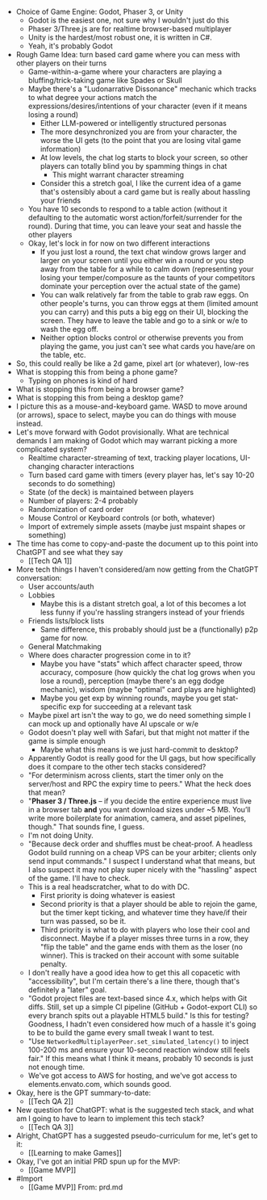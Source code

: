 - Choice of Game Engine: Godot, Phaser 3, or Unity
    - Godot is the easiest one, not sure why I wouldn't just do this
    - Phaser 3/Three.js are for realtime browser-based multiplayer
    - Unity is the hardest/most robust one, it is written in C#.
    - Yeah, it's probably Godot
- Rough Game Idea: turn based card game where you can mess with other players on their turns
    - Game-within-a-game where your characters are playing a bluffing/trick-taking game like Spades or Skull
    - Maybe there's a "Ludonarrative Dissonance" mechanic which tracks to what degree your actions match the expressions/desires/intentions of your character (even if it means losing a round)
        - Either LLM-powered or intelligently structured personas
        - The more desynchronized you are from your character, the worse the UI gets (to the point that you are losing vital game information)
        - At low levels, the chat log starts to block your screen, so other players can totally blind you by spamming things in chat
            - This might warrant character streaming
        - Consider this a stretch goal, I like the current idea of a game that's ostensibly about a card game but is really about hassling your friends
    - You have 10 seconds to respond to a table action (without it defaulting to the automatic worst action/forfeit/surrender for the round). During that time, you can leave your seat and hassle the other players
    - Okay, let's lock in for now on two different interactions
        - If you just lost a round, the text chat window grows larger and larger on your screen until you either win a round or you step away from the table for a while to calm down (representing your losing your temper/composure as the taunts of your competitors dominate your perception over the actual state of the game)
        - You can walk relatively far from the table to grab raw eggs. On other people's turns, you can throw eggs at them (limited amount you can carry) and this puts a big egg on their UI, blocking the screen. They have to leave the table and go to a sink or w/e to wash the egg off.
        - Neither option blocks control or otherwise prevents you from playing the game, you just can't see what cards you have/are on the table, etc.
- So, this could really be like a 2d game, pixel art (or whatever), low-res
- What is stopping this from being a phone game? 
    - Typing on phones is kind of hard
- What is stopping this from being a browser game?
- What is stopping this from being a desktop game?
- I picture this as a mouse-and-keyboard game. WASD to move around (or arrows), space to select, maybe you can do things with mouse instead.
- Let's move forward with Godot provisionally. What are technical demands I am making of Godot which may warrant picking a more complicated system?
    - Realtime character-streaming of text, tracking player locations, UI-changing character interactions
    - Turn based card game with timers (every player has, let's say 10-20 seconds to do something)
    - State (of the deck) is maintained between players
    - Number of players: 2-4 probably
    - Randomization of card order
    - Mouse Control or Keyboard controls (or both, whatever)
    - Import of extremely simple assets (maybe just mspaint shapes or something)
- The time has come to copy-and-paste the document up to this point into ChatGPT and see what they say
    - [[Tech QA 1]]
- More tech things I haven't considered/am now getting from the ChatGPT conversation:
    - User accounts/auth
    - Lobbies
        - Maybe this is a distant stretch goal, a lot of this becomes a lot less funny if you're hassling strangers instead of your friends
    - Friends lists/block lists
        - Same difference, this probably should just be a (functionally) p2p game for now.
    - General Matchmaking
    - Where does character progression come in to it?
        - Maybe you have "stats" which affect character speed, throw accuracy, composure (how quickly the chat log grows when you lose a round), perception (maybe there's an egg dodge mechanic), wisdom (maybe "optimal" card plays are highlighted)
        - Maybe you get exp by winning rounds, maybe you get stat-specific exp for succeeding at a relevant task
    - Maybe pixel art isn't the way to go, we do need something simple I can mock up and optionally have AI upscale or w/e
    - Godot doesn't play well with Safari, but that might not matter if the game is simple enough
        - Maybe what this means is we just hard-commit to desktop?
    - Apparently Godot is really good for the UI gags, but how specifically does it compare to the other tech stacks considered?
    - "For determinism across clients, start the timer only on the server/host and RPC the expiry time to peers." What the heck does that mean?
    - "**Phaser 3 / Three.js** – if you decide the entire experience must live in a browser tab **and** you want download sizes under ~5 MB. You’ll write more boilerplate for animation, camera, and asset pipelines, though." That sounds fine, I guess.
    - I'm not doing Unity.
    - "Because deck order and shuffles must be cheat-proof. A headless Godot build running on a cheap VPS can be your arbiter; clients only send input commands." I suspect I understand what that means, but I also suspect it may not play super nicely with the "hassling" aspect of the game. I'll have to check.
    - This is a real headscratcher, what to do with DC.
        - First priority is doing whatever is easiest
        - Second priority is that a player should be able to rejoin the game, but the timer kept ticking, and whatever time they have/if their turn was passed, so be it.
        - Third priority is what to do with players who lose their cool and disconnect. Maybe if a player misses three turns in a row, they "flip the table" and the game ends with them as the loser (no winner). This is tracked on their account with some suitable penalty.
    - I don't really have a good idea how to get this all copacetic with "accessibility", but I'm certain there's a line there, though that's definitely a "later" goal.
    - "Godot project files are text-based since 4.x, which helps with Git diffs. Still, set up a simple CI pipeline (GitHub + Godot-export CLI) so every branch spits out a playable HTML5 build." Is this for testing? Goodness, I hadn't even considered how much of a hassle it's going to be to build the game every small tweak I want to test.
    - "Use `NetworkedMultiplayerPeer.set_simulated_latency()` to inject 100-200 ms and ensure your 10-second reaction window still feels fair." If this means what I think it means, probably 10 seconds is just not enough time.
    - We've got access to AWS for hosting, and we've got access to elements.envato.com, which sounds good.
- Okay, here is the GPT summary-to-date:
    - [[Tech QA 2]]
- New question for ChatGPT: what is the suggested tech stack, and what am I going to have to learn to implement this tech stack?
    - [[Tech QA 3]]
- Alright, ChatGPT has a suggested pseudo-curriculum for me, let's get to it:
    - [[Learning to make Games]]
- Okay, I've got an initial PRD spun up for the MVP:
    - [[Game MVP]]
- #Import
    - [[Game MVP]] From: prd.md
      

